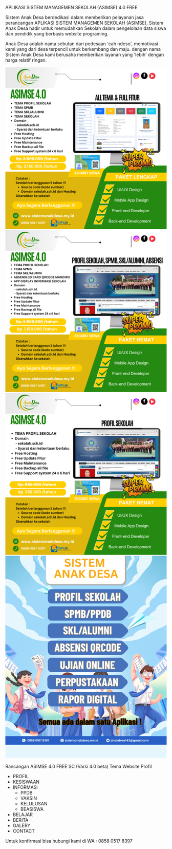 APLIKASI SISTEM MANAGEMEN SEKOLAH (ASIMSE) 4.0 FREE

Sistem Anak Desa berdedikasi dalam memberikan pelayanan jasa perancangan APLIKASI SISTEM MANAGEMEN SEKOLAH (ASIMSE), Sistem Anak Desa hadir untuk memudahkan Sekolah dalam pengelolaan data siswa dan pendidik yang berbasis website programing.

Anak Desa adalah nama sebutan dari pedesaan 'cah ndeso', memotivasi kami yang dari desa terpencil untuk berkembang dan maju. dengan nama Sistem Anak Desa kami berusaha memberikan layanan yang 'lebih' dengan harga relatif ringan.

![alt text](https://raw.githubusercontent.com/anak-desa1/ASIMSE-4.0-Free/master/1.PNG?raw=true)
![alt text](https://raw.githubusercontent.com/anak-desa1/ASIMSE-4.0-Free/master/2.PNG?raw=true)
![alt text](https://raw.githubusercontent.com/anak-desa1/ASIMSE-4.0-Free/master/3.PNG?raw=true)
![alt text](https://raw.githubusercontent.com/anak-desa1/ASIMSE-4.0-Free/master/all.PNG?raw=true)

Rancangan ASIMSE 4.0 FREE SC 
(Varsi 4.0 beta)
Tema Website Profil
- PROFIL
- KESISWAAN
- INFORMASI
	* PPDB
	* VAKSIN
	* KELULUSAN
	* BEASISWA
- BELAJAR
- BERITA
- GALERY
- CONTACT


Untuk konfirmasi bisa hubungi kami di WA : 0858 0517 8397


